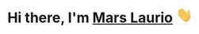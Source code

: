 <h1 align="center">Hi there, I'm <a href="https://github.com/Mars-Laurio" target="_blank">Mars Laurio</a> <img
src="https://github.com/Mars-Laurio/Mars-Laurio/raw/main/Hi.gif" height="32" /></h1>

<br />
